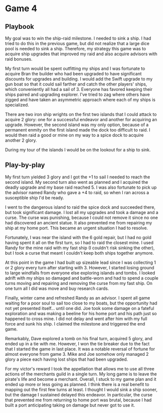 # Game 4

## Playbook

My goal was to win the ship-raid milestone. I needed to sink a ship. I had tried to do this in the previous game, but did not realize that a large dice pool is needed to sink a ship. Therefore, my strategy this game was to acquire ship upgrades that improved my raid and also acquire advisors with raid bonuses.

My first turn would be spent outfitting my ships and I was fortunate to acquire Bran the builder who had been upgraded to have significant discounts for upgrades and building. I would add the Swift upgrade to my gun boat so that it could sail farther and catch the other players' ships, which conveniently all had a sail of 3. Everyone has favored keeping their ships paired and upgrading explorer. I've tried to zag where others have zigged and have taken an asymmetric approach where each of my ships is specialized.

There are two iron ship wrights on the first two islands that I could attack to acquire 2 glory: one for a successful endeavor and another for acquiring an upgrade. However, the second island was my only option, because of a permanent enmity on the first island made the dock too difficult to raid. I would then raid a good or mine on my way to a spice dock to acquire another 2 glory.

During my tour of the islands I would be on the lookout for a ship to sink.

## Play-by-play

My first turn yielded 3 glory and I got the +1 to sail I needed to reach the second island. My second turn also went as planned and I acquired the deadly upgrade and my base raid reached 5. I was also fortunate to pick up the advisor named Randy who gave a +4 to raid, so when I ran across a susceptible ship I'd be ready.

I went to the dangerous island to raid the spice dock and succeeded there, but took significant damage. I lost all my upgrades and took a damage and a curse. The curse was punishing, because I could not remove it since no one had discovered an ancient statue. It also prevented me from repairing my ship at my home port. This became an urgent situation I had to resolve.

Fortunately, I was near the island with the 6 gold repair, but I had no gold having spent it all on the first turn, so I had to raid the closest mine. I used Randy for the mine raid with my fast ship (I couldn't risk sinking the other), but I took a curse that meant I couldn't keep both ships together anymore.

At this point in the game I had built up sizeable lead since I was collecting 1 or 2 glory every turn after starting with 3. However, I started losing ground to large windfalls from everyone else exploring islands and tombs. I looked adrift with my ships so damaged and battle-worn and had to spend a couple turns moving and repairing and removing the curse from my fast ship. On one turn all I did was move and buy research cards.

Finally, winter came and refreshed Randy as an advisor. I spent all game waiting for a poor soul to sail too close to my boats, but the opportunity had not yet presented itself... until one did. Joe took some damage on a fateful exploration and was making a beeline for his home port and his path just so happened to cross mine. I did not delay and went after him with my full force and sunk his ship. I claimed the milestone and triggered the end game.

Remarkably, Dave explored a tomb on his final turn, acquired 5 glory, and ended up in a tie with me. However, I won the tie breaker due to the fact that I started the game in last place. It was a notable reversal of fortune for almost everyone from game 3. Mike and Joe somehow only managed 2 glory a piece each having lost ships that had been upgraded.

For my victor's reward I took the appellation that allows me to use all three actions of the merchants guild in a single turn. My long game is to leave the pirate's life and become a merchant. Overall, I stuck to my game plan and it ended up more or less going as planned. I think there is a real benefit to mapping out the first few turns at least. I thought I would sink a ship sooner, but the damage I sustained delayed this endeavor. In particular, the curse that prevented me from returning to home port was brutal, because I had built a port anticipating taking on damage but never got to use it.
